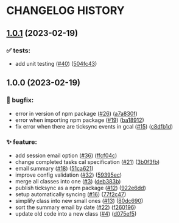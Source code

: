 # CHANGELOG HISTORY

## [1.0.1](https://github.com/lucasvtiradentes/gcal-sync/compare/v1.0.0...v1.0.1) (2023-02-19)


### ✅ tests:

* add unit testing ([#40](https://github.com/lucasvtiradentes/gcal-sync/issues/40)) ([504fc43](https://github.com/lucasvtiradentes/gcal-sync/commit/504fc43a0d5cea434301bb9c4c7e4989b48be70a))

## 1.0.0 (2023-02-19)


### 🐛 bugfix:

* error in version of npm package ([#26](https://github.com/lucasvtiradentes/gcal-sync/issues/26)) ([a7a830f](https://github.com/lucasvtiradentes/gcal-sync/commit/a7a830f6c6661d37955789952e39c82551dc787c))
* error when importing npm package ([#19](https://github.com/lucasvtiradentes/gcal-sync/issues/19)) ([ba18912](https://github.com/lucasvtiradentes/gcal-sync/commit/ba18912ede52f9931ab4d4505ceedf98b69eaf0f))
* fix error when there are ticksync events in gcal ([#15](https://github.com/lucasvtiradentes/gcal-sync/issues/15)) ([c8dfb1d](https://github.com/lucasvtiradentes/gcal-sync/commit/c8dfb1db37cb74d4c49cae7ae47984bd35621895))


### ✨ feature:

* add session email option ([#36](https://github.com/lucasvtiradentes/gcal-sync/issues/36)) ([ffcf04c](https://github.com/lucasvtiradentes/gcal-sync/commit/ffcf04cc8e86d952622f2b51532486e20192d112))
* change completed tasks cal specification ([#21](https://github.com/lucasvtiradentes/gcal-sync/issues/21)) ([3b0f3fb](https://github.com/lucasvtiradentes/gcal-sync/commit/3b0f3fb1393efc9d6ad92e33530c0b07dbe6840c))
* email summary ([#18](https://github.com/lucasvtiradentes/gcal-sync/issues/18)) ([51ca621](https://github.com/lucasvtiradentes/gcal-sync/commit/51ca6212e9f1852236ec400eaffbe0f5b46bffe1))
* improve config validation ([#32](https://github.com/lucasvtiradentes/gcal-sync/issues/32)) ([59395ec](https://github.com/lucasvtiradentes/gcal-sync/commit/59395ec67222766f4225d1e69e04c6ed7502428c))
* merge all classes into one ([#3](https://github.com/lucasvtiradentes/gcal-sync/issues/3)) ([deb383b](https://github.com/lucasvtiradentes/gcal-sync/commit/deb383bb4a9af26aff75ff399c4bb4e0459b797d))
* publish ticksync as a npm package ([#12](https://github.com/lucasvtiradentes/gcal-sync/issues/12)) ([922e6dd](https://github.com/lucasvtiradentes/gcal-sync/commit/922e6dd7845e8abdc857a7e2cfccf51a39195ba2))
* setup automatically syncing ([#16](https://github.com/lucasvtiradentes/gcal-sync/issues/16)) ([77f2c47](https://github.com/lucasvtiradentes/gcal-sync/commit/77f2c475b4281787b712153cd9be3c88dc5df006))
* simplify class into new small ones ([#13](https://github.com/lucasvtiradentes/gcal-sync/issues/13)) ([80dc690](https://github.com/lucasvtiradentes/gcal-sync/commit/80dc690622f2b2bab944a973a413f112cfa9fc7a))
* sort the summary email by date ([#22](https://github.com/lucasvtiradentes/gcal-sync/issues/22)) ([f260196](https://github.com/lucasvtiradentes/gcal-sync/commit/f260196fc77c76bd2eee9cd76a5e555f361d4f58))
* update old code into a new class ([#4](https://github.com/lucasvtiradentes/gcal-sync/issues/4)) ([d075ef5](https://github.com/lucasvtiradentes/gcal-sync/commit/d075ef5544afbe60b685b2adb11f26846365c978))
